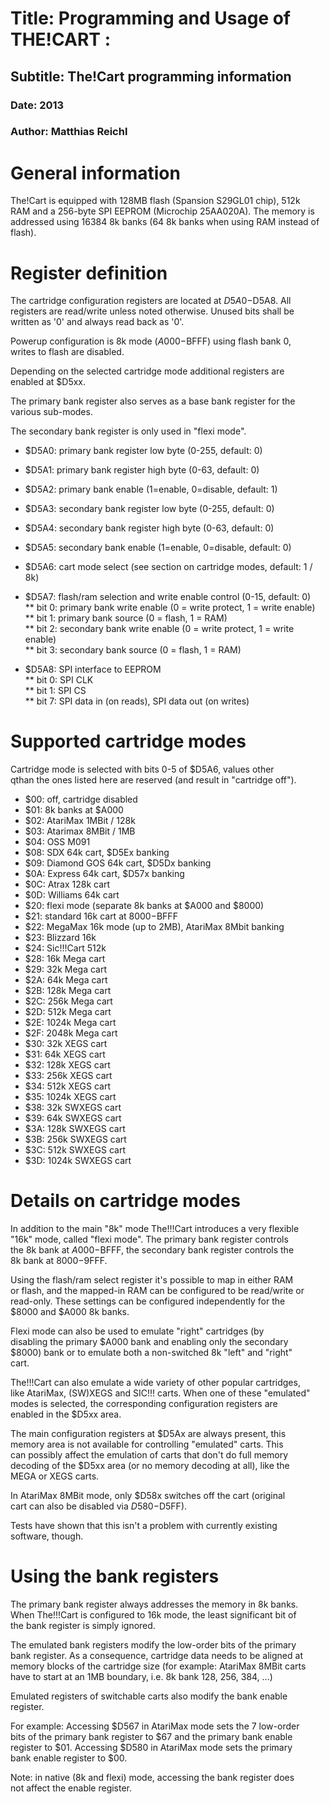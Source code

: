 # Title: Programming and Usage of THE!CART :  
  
## Subtitle: The!Cart programming information  
  
### Date: 2013  
  
### Author: Matthias Reichl  
  
  
# General information  
  
The!Cart is equipped with 128MB flash (Spansion S29GL01 chip), 512k  
RAM and a 256-byte SPI EEPROM (Microchip 25AA020A). The memory is  
addressed using 16384 8k banks (64 8k banks when using RAM instead of  
flash).  
  
# Register definition  
  
The cartridge configuration registers are located at $D5A0-$D5A8.  All  
registers are read/write unless noted otherwise. Unused bits shall be  
written as '0' and always read back as '0'.  
  
Powerup configuration is 8k mode ($A000-$BFFF) using flash bank 0,  
writes to flash are disabled.  
  
Depending on the selected cartridge mode additional registers are  
enabled at $D5xx.  
  
The primary bank register also serves as a base bank register for the  
various sub-modes.  
  
The secondary bank register is only used in "flexi mode".  
  
- $D5A0: primary bank register low byte (0-255, default: 0)  
- $D5A1: primary bank register high byte (0-63, default: 0)  
- $D5A2: primary bank enable (1=enable, 0=disable, default: 1)  
  
- $D5A3: secondary bank register low byte (0-255, default: 0)  
- $D5A4: secondary bank register high byte (0-63, default: 0)  
- $D5A5: secondary bank enable (1=enable, 0=disable, default: 0)  
  
- $D5A6: cart mode select (see section on cartridge modes, default: 1 / 8k)  
  
- $D5A7: flash/ram selection and write enable control (0-15, default: 0)  
** bit 0: primary bank write enable (0 = write protect, 1 = write enable)  
** bit 1: primary bank source (0 = flash, 1 = RAM)  
** bit 2: secondary bank write enable (0 = write protect, 1 = write enable)  
** bit 3: secondary bank source (0 = flash, 1 = RAM)  
  
- $D5A8: SPI interface to EEPROM  
** bit 0: SPI CLK  
** bit 1: SPI CS  
** bit 7: SPI data in (on reads), SPI data out (on writes)  
  
# Supported cartridge modes  
  
Cartridge mode is selected with bits 0-5 of $D5A6, values other  
qthan the ones listed here are reserved (and result in "cartridge off").  
  
- $00: off, cartridge disabled  
- $01: 8k banks at $A000  
- $02: AtariMax 1MBit / 128k  
- $03: Atarimax 8MBit / 1MB  
- $04: OSS M091  
- $08: SDX 64k cart, $D5Ex banking  
- $09: Diamond GOS 64k cart, $D5Dx banking  
- $0A: Express 64k cart, $D57x banking  
- $0C: Atrax 128k cart  
- $0D: Williams 64k cart  
- $20: flexi mode (separate 8k banks at $A000 and $8000)  
- $21: standard 16k cart at $8000-$BFFF  
- $22: MegaMax 16k mode (up to 2MB), AtariMax 8Mbit banking  
- $23: Blizzard 16k  
- $24: Sic!!!Cart 512k  
- $28: 16k Mega cart  
- $29: 32k Mega cart  
- $2A: 64k Mega cart  
- $2B: 128k Mega cart  
- $2C: 256k Mega cart  
- $2D: 512k Mega cart  
- $2E: 1024k Mega cart  
- $2F: 2048k Mega cart  
- $30: 32k XEGS cart  
- $31: 64k XEGS cart  
- $32: 128k XEGS cart  
- $33: 256k XEGS cart  
- $34: 512k XEGS cart  
- $35: 1024k XEGS cart  
- $38: 32k SWXEGS cart  
- $39: 64k SWXEGS cart  
- $3A: 128k SWXEGS cart  
- $3B: 256k SWXEGS cart  
- $3C: 512k SWXEGS cart  
- $3D: 1024k SWXEGS cart  
  
# Details on cartridge modes  
  
In addition to the main "8k" mode The!!!Cart introduces a very flexible  
"16k" mode, called "flexi mode". The primary bank register controls  
the 8k bank at $A000-$BFFF, the secondary bank register controls the  
8k bank at $8000-$9FFF.  
  
Using the flash/ram select register it's possible to map in either RAM  
or flash, and the mapped-in RAM can be configured to be read/write or  
read-only. These settings can be configured independently for the  
$8000 and $A000 8k banks.  
  
Flexi mode can also be used to emulate "right" cartridges (by  
disabling the primary $A000 bank and enabling only the secondary  
$8000) bank or to emulate both a non-switched 8k "left" and "right"  
cart.  
  
The!!!Cart can also emulate a wide variety of other popular cartridges,  
like AtariMax, (SW)XEGS and SIC!!! carts. When one of these "emulated"  
modes is selected, the corresponding configuration registers are  
enabled in the $D5xx area.  
  
The main configuration registers at $D5Ax are always present, this  
memory area is not available for controlling "emulated" carts. This  
can possibly affect the emulation of carts that don't do full memory  
decoding of the $D5xx area (or no memory decoding at all), like the  
MEGA or XEGS carts.  
  
In AtariMax 8MBit mode, only $D58x switches off the cart (original  
cart can also be disabled via $D580-$D5FF).  
  
Tests have shown that this isn't a problem with currently existing  
software, though.  
  
# Using the bank registers  
  
The primary bank register always addresses the memory in 8k banks.  
When The!!!Cart is configured to 16k mode, the least significant bit of  
the bank register is simply ignored.  
  
The emulated bank registers modify the low-order bits of the primary  
bank register. As a consequence, cartridge data needs to be aligned at  
memory blocks of the cartridge size (for example: AtariMax 8MBit carts  
have to start at an 1MB boundary, i.e.  8k bank 128, 256, 384, ...)  
  
Emulated registers of switchable carts also modify the bank enable  
register.  
  
  
For example: Accessing $D567 in AtariMax mode sets the 7 low-order  
bits of the primary bank register to $67 and the primary bank enable  
register to $01. Accessing $D580 in AtariMax mode sets the primary  
bank enable register to $00.  
  
Note: in native (8k and flexi) mode, accessing the bank register does  
not affect the enable register.  
  
  
